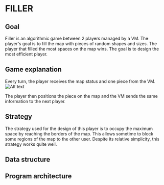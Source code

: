 # FILLER

## Goal
Filler is an algorithmic game between 2 players managed by a VM.
The player's goal is to fill the map with pieces of random shapes and sizes.
The player that filled the most spaces on the map wins.
The goal is to design the most efficient player.

## Game explanation
Every turn, the player receives the map status and one piece from the VM.
![Alt text](../VM_map.jpg?raw=true "Title")

The player then positions the piece on the map and the VM sends the same information to the next player.

## Strategy
The strategy used for the design of this player is to occupy the maximum space by reaching the borders of the map.
This allows sometime to block some regions of the map to the other user. Despite its relative simplicity, this strategy works quite well.

## Data structure

## Program architecture
